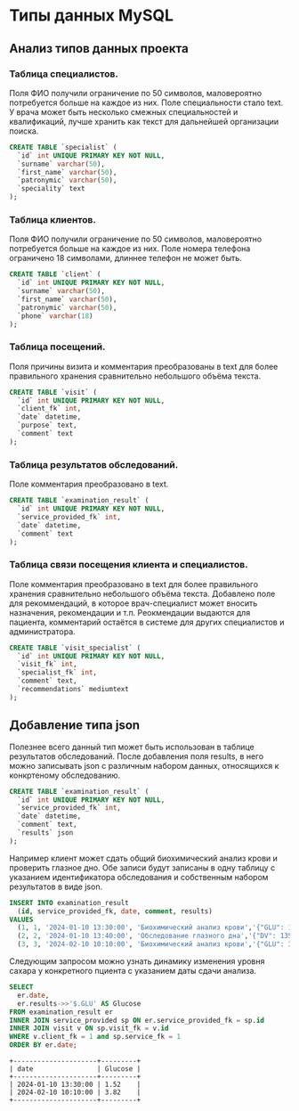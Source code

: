 # Типы данных MySQL
## Анализ типов данных проекта

### Таблица специалистов. 

Поля ФИО получили ограничение по 50 символов, маловероятно потребуется больше на каждое из них. 
Поле специальности стало text. У врача может быть несколько смежных специальностей и квалификаций, лучше хранить как текст для дальнейшей организации поиска.

```sql
CREATE TABLE `specialist` (
  `id` int UNIQUE PRIMARY KEY NOT NULL,
  `surname` varchar(50),
  `first_name` varchar(50),
  `patronymic` varchar(50),
  `speciality` text
);
```

### Таблица клиентов. 

Поля ФИО получили ограничение по 50 символов, маловероятно потребуется больше на каждое из них. 
Поле номера телефона ограничено 18 символами, длиннее телефон не может быть.

```sql
CREATE TABLE `client` (
  `id` int UNIQUE PRIMARY KEY NOT NULL,
  `surname` varchar(50),
  `first_name` varchar(50),
  `patronymic` varchar(50),
  `phone` varchar(18)
);
```

### Таблица посещений. 

Поля причины визита и комментария преобразованы в text для более правильного хранения сравнительно небольшого объёма текста.

```sql
CREATE TABLE `visit` (
  `id` int UNIQUE PRIMARY KEY NOT NULL,
  `client_fk` int,
  `date` datetime,
  `purpose` text,
  `comment` text
);
```


### Таблица результатов обследований. 

Поле комментария преобразовано в text.

```sql
CREATE TABLE `examination_result` (
  `id` int UNIQUE PRIMARY KEY NOT NULL,
  `service_provided_fk` int,
  `date` datetime,
  `comment` text
);
```


### Таблица связи посещения клиента и специалистов. 

Поле комментария преобразовано в text для более правильного хранения сравнительно небольшого объёма текста.
Добавлено поле для рекоммендаций, в которое врач-специалист может вносить назначения, рекомендации и т.п.
Реокмендации выдаются для пациента, комментарий остаётся в системе для других специалистов и администратора.

```sql
CREATE TABLE `visit_specialist` (
  `id` int UNIQUE PRIMARY KEY NOT NULL,
  `visit_fk` int,
  `specialist_fk` int,
  `comment` text,
  `recommendations` mediumtext
);
```

## Добавление типа json

Полезнее всего данный тип может быть использован в таблице результатов обследований.
После добавления поля results, в него можно записывать json с различным набором данных, относящихся к конкртеному обследованию.

```sql
CREATE TABLE `examination_result` (
  `id` int UNIQUE PRIMARY KEY NOT NULL,
  `service_provided_fk` int,
  `date` datetime,
  `comment` text,
  `results` json
);
```
Например клиент может сдать общий биохимический анализ крови и проверить глазное дно. Обе записи будут записаны в одну таблицу с указанием идентификатора обследования и собственным набором результатов в виде json.

```sql
INSERT INTO examination_result
  (id, service_provided_fk, date, comment, results)
VALUES
  (1, 1, '2024-01-10 13:30:00', 'Биохимический анализ крови','{"GLU": 1.52, "UREA": 8, "CREA": 88.2, "CHOL": 10.9}'),
  (2, 2, '2024-01-10 13:40:00', 'Обследование глазного дна','{"DV": 135, "DA": 63.5, "KI": 1.09}'),
  (3, 3, '2024-02-10 10:10:00', 'Биохимический анализ крови','{"GLU": 3.82, "UREA": 8, "CREA": 88.2, "CHOL": 10.9}');
```

Следующим запросом можно узнать динамику изменения уровня сахара у конкретного пциента с указанием даты сдачи анализа.

```sql
SELECT
  er.date,
  er.results->>'$.GLU' AS Glucose
FROM examination_result er
INNER JOIN service_provided sp ON er.service_provided_fk = sp.id
INNER JOIN visit v ON sp.visit_fk = v.id
WHERE v.client_fk = 1 and sp.service_fk = 1
ORDER BY er.date;
```

```
+---------------------+---------+
| date                | Glucose |
+---------------------+---------+
| 2024-01-10 13:30:00 | 1.52    |
| 2024-02-10 10:10:00 | 3.82    |
+---------------------+---------+
```